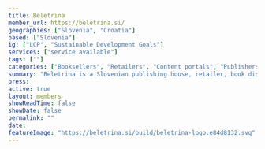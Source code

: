 ```yaml
---
title: Beletrina
member_url: https://beletrina.si/
geographies: ["Slovenia", "Croatia"]
based: ["Slovenia"]
ig: ["LCP", "Sustainable Development Goals"] 
services: ["service available"] 
tags: [""]
categories: ["Booksellers", "Retailers", "Content portals", "Publishers and publishing groups"] 
summary: "Beletrina is a Slovenian publishing house, retailer, book distributor and technical service provider."
press:
active: true
layout: members
showReadTime: false
showDate: false
permalink: ""
date: 
featureImage: "https://beletrina.si/build/beletrina-logo.e84d8132.svg"
---
```

